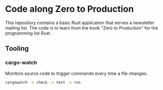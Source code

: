# Code along Zero to Production

This repository contains a basic Rust application that serves a newsletter mailing list. The code is to learn from the book "Zero to Production" for the programming list Rust. 

## Tooling

### cargo-watch
 Monitors source code to trigger commands every time a file changes.

```bash
cargowatch -x check -x test -x run
```
